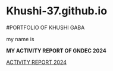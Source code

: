 # Khushi-37.github.io

#PORTFOLIO OF KHUSHI GABA

my name is 



**MY ACTIVITY REPORT OF GNDEC 2024** 

[ACTIVITY REPORT 2024](https://khushi-37.github.io/Khushi-371.github.io/)
